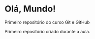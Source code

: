 # Olá, Mundo! 
 Primeiro repositório do curso Git e GitHub

 Primeiro repositório criado durante a aula. 
